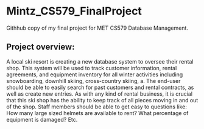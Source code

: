 # Mintz_CS579_FinalProject
Githhub copy of my final project for MET CS579 Database Management.

## Project overview:
A local ski resort is creating a new database system to oversee their rental shop. This system will be used to track customer information, rental agreements, and equipment inventory for all winter activities including snowboarding, downhill skiing, cross-country skiing, a. The end-user should be able to easily search for past customers and rental contracts, as well as create new entries. As with any kind of rental business, it is crucial that this ski shop has the ability to keep track of all pieces moving in and out of the shop. Staff members should be able to get easy to questions like: How many large sized helmets are available to rent? What percentage of equipment is damaged? Etc. 
